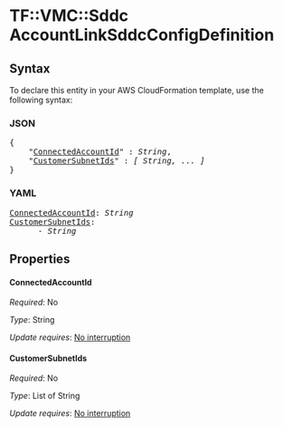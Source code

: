 # TF::VMC::Sddc AccountLinkSddcConfigDefinition

## Syntax

To declare this entity in your AWS CloudFormation template, use the following syntax:

### JSON

<pre>
{
    "<a href="#connectedaccountid" title="ConnectedAccountId">ConnectedAccountId</a>" : <i>String</i>,
    "<a href="#customersubnetids" title="CustomerSubnetIds">CustomerSubnetIds</a>" : <i>[ String, ... ]</i>
}
</pre>

### YAML

<pre>
<a href="#connectedaccountid" title="ConnectedAccountId">ConnectedAccountId</a>: <i>String</i>
<a href="#customersubnetids" title="CustomerSubnetIds">CustomerSubnetIds</a>: <i>
      - String</i>
</pre>

## Properties

#### ConnectedAccountId

_Required_: No

_Type_: String

_Update requires_: [No interruption](https://docs.aws.amazon.com/AWSCloudFormation/latest/UserGuide/using-cfn-updating-stacks-update-behaviors.html#update-no-interrupt)

#### CustomerSubnetIds

_Required_: No

_Type_: List of String

_Update requires_: [No interruption](https://docs.aws.amazon.com/AWSCloudFormation/latest/UserGuide/using-cfn-updating-stacks-update-behaviors.html#update-no-interrupt)

